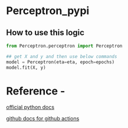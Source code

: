 # Perceptron_pypi

## How to use this logic

```python
from Perceptron.perceptron import Perceptron

## get X and y and then use below commands
model = Perceptron(eta=eta, epoch=epochs)
model.fit(X, y)
```

# Reference -
[official python docs](https://packaging.python.org/tutorials/packaging-projects/)

[github docs for github actions](https://docs.github.com/en/actions/guides/building-and-testing-python#publishing-to-package-registries)